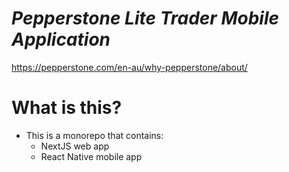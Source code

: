 # _Pepperstone Lite Trader Mobile Application_

https://pepperstone.com/en-au/why-pepperstone/about/

# What is this?

- This is a monorepo that contains:
  - NextJS web app
  - React Native mobile app
